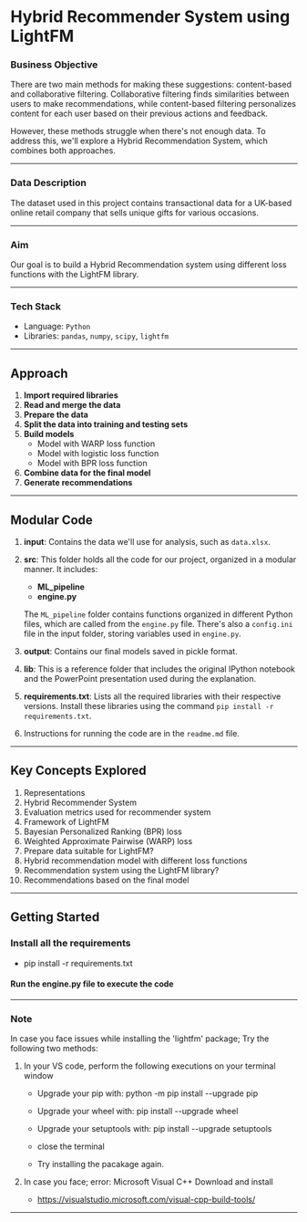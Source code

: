# Hybrid Recommender System using LightFM


### Business Objective

There are two main methods for making these suggestions: content-based and collaborative filtering. Collaborative filtering finds similarities between users to make recommendations, while content-based filtering personalizes content for each user based on their previous actions and feedback. 

However, these methods struggle when there's not enough data. To address this, we'll explore a Hybrid Recommendation System, which combines both approaches.

---

### Data Description

The dataset used in this project contains transactional data for a UK-based online retail company that sells unique gifts for various occasions.

---

### Aim

Our goal is to build a Hybrid Recommendation system using different loss functions with the LightFM library.

---

### Tech Stack

- Language: `Python`
- Libraries: `pandas`, `numpy`, `scipy`, `lightfm`

---

## Approach

1. **Import required libraries**
2. **Read and merge the data**
3. **Prepare the data**
4. **Split the data into training and testing sets**
5. **Build models**
   - Model with WARP loss function
   - Model with logistic loss function
   - Model with BPR loss function
6. **Combine data for the final model**
7. **Generate recommendations**

---

## Modular Code

1. **input**: Contains the data we'll use for analysis, such as `data.xlsx`.
2. **src**: This folder holds all the code for our project, organized in a modular manner. It includes:
   - **ML_pipeline**
   - **engine.py**

   The `ML_pipeline` folder contains functions organized in different Python files, which are called from the `engine.py` file. There's also a `config.ini` file in the input folder, storing variables used in `engine.py`.

3. **output**: Contains our final models saved in pickle format.
4. **lib**: This is a reference folder that includes the original IPython notebook and the PowerPoint presentation used during the explanation.
5. **requirements.txt**: Lists all the required libraries with their respective versions. Install these libraries using the command `pip install -r requirements.txt`.
6. Instructions for running the code are in the `readme.md` file.

---

## Key Concepts Explored

1. Representations
2. Hybrid Recommender System
4. Evaluation metrics used for recommender system
5. Framework of LightFM
6. Bayesian Personalized Ranking (BPR) loss
7. Weighted Approximate Pairwise (WARP) loss
8. Prepare data suitable for LightFM?
9. Hybrid recommendation model with different loss functions
10. Recommendation system using the LightFM library?
11. Recommendations based on the final model


---

## Getting Started

### Install all the requirements

- pip install -r requirements.txt

#### Run the engine.py file to execute the code

---


### Note

In case you face issues while installing the  'lightfm' package; Try the following two methods:

1. In your VS code, perform the following executions on your terminal window

	- Upgrade your pip with: python -m pip install --upgrade pip

	- Upgrade your wheel with: pip install --upgrade wheel

	- Upgrade your setuptools with: pip install --upgrade setuptools

	- close the terminal

	- Try installing the pacakage again.


2. In case you face; error: Microsoft Visual C++
Download and install  
	- https://visualstudio.microsoft.com/visual-cpp-build-tools/

---

